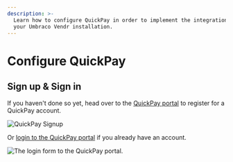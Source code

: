 ```yaml
---
description: >-
  Learn how to configure QuickPay in order to implement the integration with
  your Umbraco Vendr installation.
---
```


# Configure QuickPay

## Sign up & Sign in

If you haven't done so yet, head over to the [QuickPay portal](https://manage.quickpay.net/create-user) to register for a QuickPay account.

![QuickPay Signup](../media/quickpay/quickpay\_signup.png)

Or [login to the QuickPay portal](https://manage.quickpay.net/) if you already have an account.

![The login form to the QuickPay portal.](../media/quickpay/quickpay\_signin.png)
